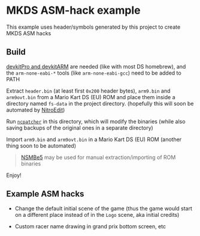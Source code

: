 
# MKDS ASM-hack example

This example uses header/symbols generated by this project to create MKDS ASM hacks

## Build

[devkitPro and devkitARM](https://devkitpro.org/) are needed (like with most DS homebrew), and the `arm-none-eabi-*` tools (like `arm-none-eabi-gcc`) need to be added to PATH

Extract `header.bin` (at least first `0x200` header bytes), `arm9.bin` and `arm9ovt.bin` from a Mario Kart DS (EU) ROM and place them inside a directory named `fs-data` in the project directory. (hopefully this will soon be automated by [NitroEdit](https://github.com/XorTroll/NitroEdit))

Run [`ncpatcher`](https://github.com/TheGameratorT/NCPatcher) in this directory, which will modify the binaries (while also saving backups of the original ones in a separate directory)

Import `arm9.bin` and `arm9ovt.bin` in a Mario Kart DS (EU) ROM (another thing soon to be automated)

> [NSMBe5](https://github.com/MammaMiaTeam/NSMB-Editor) may be used for manual extraction/importing of ROM binaries

Enjoy!

## Example ASM hacks

- Change the default initial scene of the game (thus the game would start on a different place instead of in the `Logo` scene, aka initial credits)

- Custom racer name drawing in grand prix bottom screen, etc
